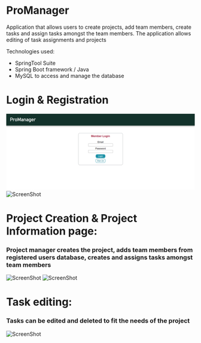 # ProManager

Application that allows users to create projects, add team members, create tasks and assign tasks 
amongst the team members.
The application allows editing of task assignments and projects

Technologies used: 
- SpringTool Suite
- Spring Boot framework / Java
- MySQL to access and manage the database

# Login & Registration 
![ScreenShot](./ProManager/LogIn.PNG) 
![ScreenShot](./ProManager_images/Registration.PNG) 

# Project Creation & Project Information page: 
### Project manager creates the project, adds team members from registered users database, creates and assigns tasks amongst team members
![ScreenShot](./ProManager_images/project_creation.gif)
![ScreenShot](./ProManager_images/project_info.PNG)

# Task editing:
### Tasks can be edited and deleted to fit the needs of the project
![ScreenShot](./ProManager_images/task_editing.gif)
